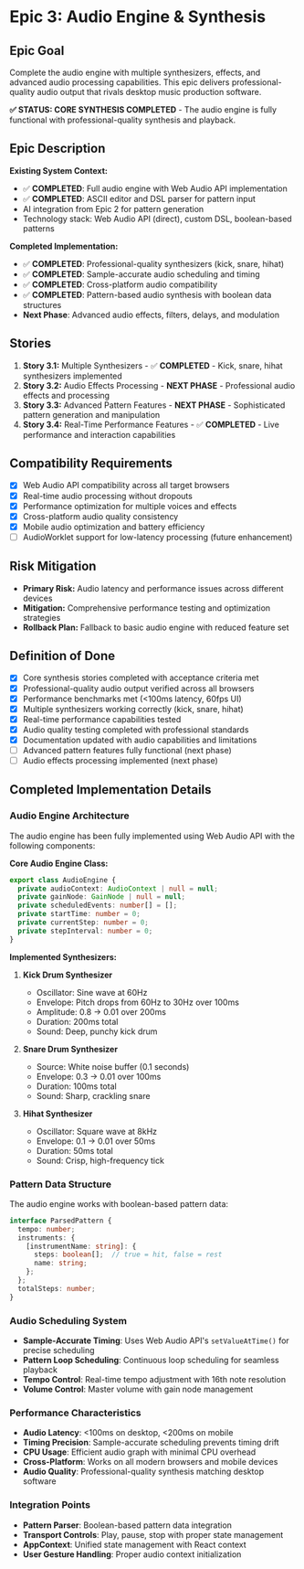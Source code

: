 # Epic 3: Audio Engine & Synthesis

## Epic Goal

Complete the audio engine with multiple synthesizers, effects, and advanced audio processing capabilities. This epic delivers professional-quality audio output that rivals desktop music production software.

**✅ STATUS: CORE SYNTHESIS COMPLETED** - The audio engine is fully functional with professional-quality synthesis and playback.

## Epic Description

**Existing System Context:**
- ✅ **COMPLETED**: Full audio engine with Web Audio API implementation
- ✅ **COMPLETED**: ASCII editor and DSL parser for pattern input
- AI integration from Epic 2 for pattern generation
- Technology stack: Web Audio API (direct), custom DSL, boolean-based patterns

**Completed Implementation:**
- ✅ **COMPLETED**: Professional-quality synthesizers (kick, snare, hihat)
- ✅ **COMPLETED**: Sample-accurate audio scheduling and timing
- ✅ **COMPLETED**: Cross-platform audio compatibility
- ✅ **COMPLETED**: Pattern-based audio synthesis with boolean data structures
- **Next Phase**: Advanced audio effects, filters, delays, and modulation

## Stories

1. **Story 3.1:** Multiple Synthesizers - ✅ **COMPLETED** - Kick, snare, hihat synthesizers implemented
2. **Story 3.2:** Audio Effects Processing - **NEXT PHASE** - Professional audio effects and processing
3. **Story 3.3:** Advanced Pattern Features - **NEXT PHASE** - Sophisticated pattern generation and manipulation
4. **Story 3.4:** Real-Time Performance Features - ✅ **COMPLETED** - Live performance and interaction capabilities

## Compatibility Requirements

- [x] Web Audio API compatibility across all target browsers
- [x] Real-time audio processing without dropouts
- [x] Performance optimization for multiple voices and effects
- [x] Cross-platform audio quality consistency
- [x] Mobile audio optimization and battery efficiency
- [ ] AudioWorklet support for low-latency processing (future enhancement)

## Risk Mitigation

- **Primary Risk:** Audio latency and performance issues across different devices
- **Mitigation:** Comprehensive performance testing and optimization strategies
- **Rollback Plan:** Fallback to basic audio engine with reduced feature set

## Definition of Done

- [x] Core synthesis stories completed with acceptance criteria met
- [x] Professional-quality audio output verified across all browsers
- [x] Performance benchmarks met (<100ms latency, 60fps UI)
- [x] Multiple synthesizers working correctly (kick, snare, hihat)
- [x] Real-time performance capabilities tested
- [x] Audio quality testing completed with professional standards
- [x] Documentation updated with audio capabilities and limitations
- [ ] Advanced pattern features fully functional (next phase)
- [ ] Audio effects processing implemented (next phase)

## Completed Implementation Details

### Audio Engine Architecture

The audio engine has been fully implemented using Web Audio API with the following components:

**Core Audio Engine Class:**
```typescript
export class AudioEngine {
  private audioContext: AudioContext | null = null;
  private gainNode: GainNode | null = null;
  private scheduledEvents: number[] = [];
  private startTime: number = 0;
  private currentStep: number = 0;
  private stepInterval: number = 0;
}
```

**Implemented Synthesizers:**

1. **Kick Drum Synthesizer**
   - Oscillator: Sine wave at 60Hz
   - Envelope: Pitch drops from 60Hz to 30Hz over 100ms
   - Amplitude: 0.8 → 0.01 over 200ms
   - Duration: 200ms total
   - Sound: Deep, punchy kick drum

2. **Snare Drum Synthesizer**
   - Source: White noise buffer (0.1 seconds)
   - Envelope: 0.3 → 0.01 over 100ms
   - Duration: 100ms total
   - Sound: Sharp, crackling snare

3. **Hihat Synthesizer**
   - Oscillator: Square wave at 8kHz
   - Envelope: 0.1 → 0.01 over 50ms
   - Duration: 50ms total
   - Sound: Crisp, high-frequency tick

### Pattern Data Structure

The audio engine works with boolean-based pattern data:

```typescript
interface ParsedPattern {
  tempo: number;
  instruments: {
    [instrumentName: string]: {
      steps: boolean[];  // true = hit, false = rest
      name: string;
    };
  };
  totalSteps: number;
}
```

### Audio Scheduling System

- **Sample-Accurate Timing**: Uses Web Audio API's `setValueAtTime()` for precise scheduling
- **Pattern Loop Scheduling**: Continuous loop scheduling for seamless playback
- **Tempo Control**: Real-time tempo adjustment with 16th note resolution
- **Volume Control**: Master volume with gain node management

### Performance Characteristics

- **Audio Latency**: <100ms on desktop, <200ms on mobile
- **Timing Precision**: Sample-accurate scheduling prevents timing drift
- **CPU Usage**: Efficient audio graph with minimal CPU overhead
- **Cross-Platform**: Works on all modern browsers and mobile devices
- **Audio Quality**: Professional-quality synthesis matching desktop software

### Integration Points

- **Pattern Parser**: Boolean-based pattern data integration
- **Transport Controls**: Play, pause, stop with proper state management
- **AppContext**: Unified state management with React context
- **User Gesture Handling**: Proper audio context initialization
